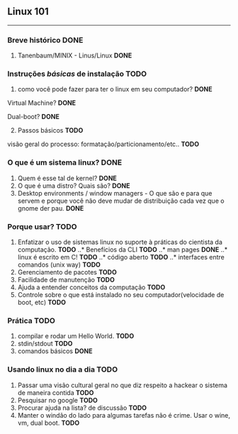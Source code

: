 ## Linux 101
---

### Breve histórico **DONE**
1.  Tanenbaum/MINIX - Linus/Linux **DONE**
### Instruções *básicas* de instalação **TODO**
1. como você pode fazer para ter o linux em seu computador? **DONE**

Virtual Machine? **DONE**

Dual-boot? **DONE**

2. Passos básicos **TODO**

visão geral do processo: formatação/particionamento/etc.. **TODO**

### O que é um sistema linux? **DONE**
1. Quem é esse tal de kernel? **DONE**
2. O que é uma distro? Quais são? **DONE**
3. Desktop environments / window managers - O que são e para que servem e porque você não deve mudar de distribuição cada vez que o gnome der pau. **DONE**
### Porque usar? **TODO**
1. Enfatizar o uso de sistemas linux no suporte à práticas do cientista da computação. **TODO**
..* Benefícios da CLI **TODO**
..* man pages **DONE**
..* linux é escrito em C! **TODO**
..* código aberto **TODO**
..* interfaces entre comandos (unix way) **TODO**
2. Gerenciamento de pacotes **TODO**
3. Facilidade de manutenção **TODO**
4. Ajuda a entender conceitos da computação **TODO**
5. Controle sobre o que está instalado no seu computador(velocidade de boot, etc) **TODO**
### Prática **TODO**
1. compilar e rodar um Hello World. **TODO**
2. stdin/stdout **TODO**
3. comandos básicos **DONE**
### Usando linux no dia a dia **TODO**
1. Passar uma visão cultural geral no que diz respeito a hackear o sistema de maneira contida **TODO**
2. Pesquisar no google **TODO**
3. Procurar ajuda na lista? de discussão **TODO**
4. Manter o windão do lado para algumas tarefas não é crime. Usar o wine, vm, dual boot. **TODO**